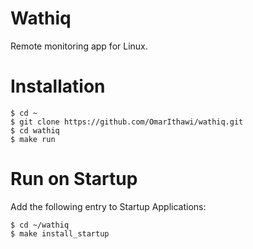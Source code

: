 # Wathiq

Remote monitoring app for Linux.


# Installation

```shell
$ cd ~
$ git clone https://github.com/OmarIthawi/wathiq.git
$ cd wathiq
$ make run
```

# Run on Startup

Add the following entry to Startup Applications:

```shell
$ cd ~/wathiq
$ make install_startup
```
